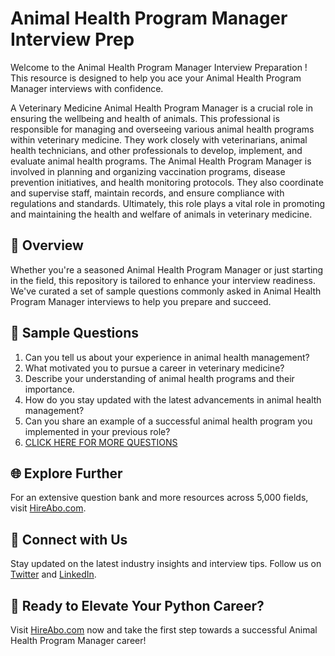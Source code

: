 # Animal Health Program Manager Interview Prep

Welcome to the Animal Health Program Manager Interview Preparation ! This resource is designed to help you ace your Animal Health Program Manager interviews with confidence.

A Veterinary Medicine Animal Health Program Manager is a crucial role in ensuring the wellbeing and health of animals. This professional is responsible for managing and overseeing various animal health programs within veterinary medicine. They work closely with veterinarians, animal health technicians, and other professionals to develop, implement, and evaluate animal health programs. The Animal Health Program Manager is involved in planning and organizing vaccination programs, disease prevention initiatives, and health monitoring protocols. They also coordinate and supervise staff, maintain records, and ensure compliance with regulations and standards. Ultimately, this role plays a vital role in promoting and maintaining the health and welfare of animals in veterinary medicine.

## 🚀 Overview

Whether you're a seasoned Animal Health Program Manager or just starting in the field, this repository is tailored to enhance your interview readiness. We've curated a set of sample questions commonly asked in Animal Health Program Manager interviews to help you prepare and succeed.

## 📝 Sample Questions

1. Can you tell us about your experience in animal health management?
2. What motivated you to pursue a career in veterinary medicine?
3. Describe your understanding of animal health programs and their importance.
4. How do you stay updated with the latest advancements in animal health management?
5. Can you share an example of a successful animal health program you implemented in your previous role?
6. [CLICK HERE FOR MORE QUESTIONS](https://hireabo.com/job/24_3_12/Animal%20Health%20Program%20Manager)

## 🌐 Explore Further

For an extensive question bank and more resources across 5,000 fields, visit [HireAbo.com](https://www.hireabo.com).

## 📱 Connect with Us

Stay updated on the latest industry insights and interview tips. Follow us on [Twitter](https://twitter.com/hireabo) and [LinkedIn](https://www.linkedin.com/in/hire-abo-3609972a8/).

## 🚀 Ready to Elevate Your Python Career?

Visit [HireAbo.com](https://www.hireabo.com) now and take the first step towards a successful Animal Health Program Manager career!